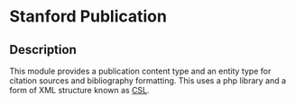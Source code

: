 # Stanford Publication

Description
---

This module provides a publication content type and an entity type for citation sources and bibliography formatting.
This uses a php library and a form of XML structure known as [CSL](https://citationstyles.org/).

